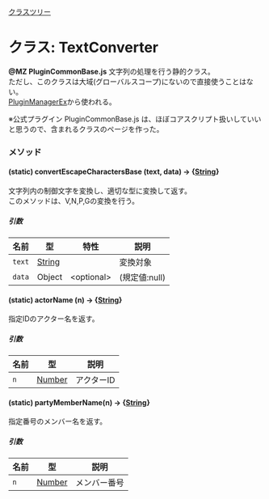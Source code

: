 [クラスツリー](index.md)

# クラス: TextConverter
**@MZ PluginCommonBase.js** 文字列の処理を行う静的クラス。<br />
ただし、このクラスは大域(グローバルスコープ)にないので直接使うことはない。<br />
[PluginManagerEx](PluginManagerEx.md)から使われる。

※公式プラグイン PluginCommonBase.js は、ほぼコアスクリプト扱いしていいと思うので、含まれるクラスのページを作った。


### メソッド

#### (static) convertEscapeCharactersBase (text, data) → {[String](String.md)}
文字列内の制御文字を変換し、適切な型に変換して返す。<br />
このメソッドは、V,N,P,Gの変換を行う。

##### 引数

| 名前 | 型 | 特性 | 説明 |
| --- | --- | --- | --- |
| `text` | [String](String.md) | | 変換対象 |
| `data` | Object | &lt;optional&gt; | (規定値:null) |


#### (static) actorName (n) → {[String](String.md)}
指定IDのアクター名を返す。

##### 引数

| 名前 | 型 | 説明 |
| --- | --- | --- |
| `n` | [Number](Number.md) | アクターID |


#### (static) partyMemberName(n) → {[String](String.md)}
指定番号のメンバー名を返す。

##### 引数

| 名前 | 型 | 説明 |
| --- | --- | --- |
| `n` | [Number](Number.md) | メンバー番号 |
